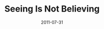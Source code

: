 ---
title: "Seeing Is Not Believing"
speaker: "Tony Chon"
date: "2011-07-31"
sermonUrl: "//35.190.93.184/sermons/20110731_sunday_tony_chon_seeing_is_not_believing.mp3"
---